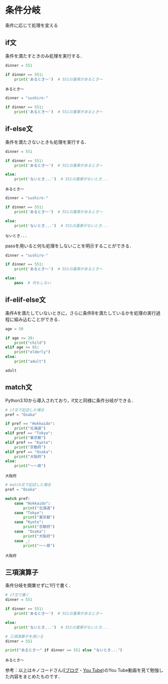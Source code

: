 # 条件分岐
条件に応じて処理を変える

## if文
条件を満たすときのみ処理を実行する．


```python
dinner = 551

if dinner == 551:
    print('あるとき〜')  # 551の蓬莱があるとき〜

```

    あるとき〜



```python
dinner = "sushiro-"

if dinner == 551:
    print('あるとき〜')  # 551の蓬莱があるとき〜

```

## if-else文
条件を満たさないときも処理を実行する．


```python
dinner = 551

if dinner == 551:
    print('あるとき〜')  # 551の蓬莱があるとき〜

else:
    print('ないとき...')  # 551の蓬莱がないとき...
```

    あるとき〜



```python
dinner = "sushiro-"

if dinner == 551:
    print('あるとき〜')  # 551の蓬莱があるとき〜

else:
    print('ないとき...')  # 551の蓬莱がないとき...
```

    ないとき...


passを用いると何も処理をしないことを明示することができる．


```python
dinner = "sushiro-"

if dinner == 551:
    print('あるとき〜')  # 551の蓬莱があるとき〜

else:
    pass  # 何もしない
```

## if-elif-else文
条件Aを満たしていないときに，さらに条件Bを満たしているかを処理の実行過程に組み込むことができる．


```python
age = 50

if age <= 20:
    print("child")
elif age >= 65:
    print("elderly")
else:
    print("adult")
```

    adult


## match文
Python3.10から導入されており，if文と同様に条件分岐ができる．


```python
# if文で記述した場合
pref = "Osaka"

if pref == "Hokkaido":
    print("北海道")
elif pref == "Tokyo":
    print("東京都")
elif pref == "Kyoto":
    print("京都府")
elif pref == "Osaka":
    print("大阪府")
else:
    print("〜〜県")
```

    大阪府



```python
# match文で記述した場合
pref = "Osaka"

match pref:
    case "Hokkaido":
        print("北海道")
    case "Tokyo":
        print("東京都")
    case "Kyoto":
        print("京都府")
    case  "Osaka":
        print("大阪府")
    case _:
        print("〜〜県")
```

    大阪府


## 三項演算子
条件分岐を開業せずに1行で書く．


```python
# if文で書く
dinner = 551

if dinner == 551:
    print('あるとき〜')  # 551の蓬莱があるとき〜

else:
    print('ないとき...')  # 551の蓬莱がないとき...
```


```python
# 三項演算子を用いる
dinner = 551

print("あるとき〜" if dinner == 551 else "ないとき...")
```

    あるとき〜


参考：以上はキノコードさん([[ブログ](https://kino-code.com/)・[You Tube](https://youtube.com/@kinocode?si=B4f5QLuWVA9U65uI]))のYou Tube動画を見て勉強した内容をまとめたものです．


```python

```
